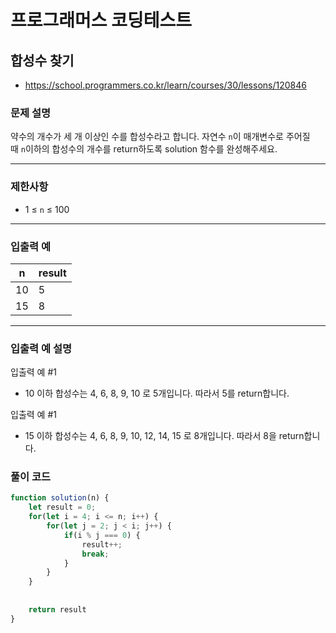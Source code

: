 # 프로그래머스 코딩테스트

## 합성수 찾기

- https://school.programmers.co.kr/learn/courses/30/lessons/120846

### **문제 설명**

약수의 개수가 세 개 이상인 수를 합성수라고 합니다. 자연수 `n`이 매개변수로 주어질 때 `n`이하의 합성수의 개수를 return하도록 solution 함수를 완성해주세요.

---

### 제한사항

- 1 ≤ `n` ≤ 100

---

### 입출력 예

| n | result |
| --- | --- |
| 10 | 5 |
| 15 | 8 |

---

### 입출력 예 설명

입출력 예 #1

- 10 이하 합성수는 4, 6, 8, 9, 10 로 5개입니다. 따라서 5를 return합니다.

입출력 예 #1

- 15 이하 합성수는 4, 6, 8, 9, 10, 12, 14, 15 로 8개입니다. 따라서 8을 return합니다.

### 풀이 코드

```jsx
function solution(n) {
    let result = 0;
    for(let i = 4; i <= n; i++) {
        for(let j = 2; j < i; j++) {
            if(i % j === 0) {
                result++;
                break;
            }
        }
    }
    
    
    return result
}
```